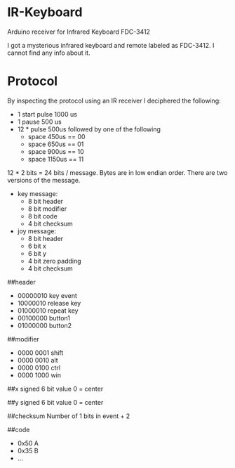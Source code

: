 # IR-Keyboard
Arduino receiver for Infrared Keyboard FDC-3412

I got a mysterious infrared keyboard and remote labeled as FDC-3412.
I cannot find any info about it.

# Protocol
By inspecting the protocol using an IR receiver I deciphered the following:
 * 1 start pulse 1000 us
 * 1 pause 500 us
 * 12 * pulse 500us followed by one of the following
    * space 450us == 00
    * space 650us == 01
    *  space 900us == 10
    *  space 1150us == 11

12 * 2 bits = 24 bits / message.
Bytes are in low endian order.
There are two versions of the message.
* key message:
  * 8 bit header
  * 8 bit modifier
  * 8 bit code
  * 4 bit checksum
* joy message:
  * 8 bit header
  * 6 bit x
  * 6 bit y
  * 4 bit zero padding
  * 4 bit checksum
 
##header
* 00000010 key event 
* 10000010 release key
* 01000010 repeat key
* 00100000 button1
* 01000000 button2
 
##modifier
* 0000 0001 shift
* 0000 0010 alt
* 0000 0100 ctrl
* 0000 1000 win

##x
signed 6 bit value
0 = center

##y
signed 6 bit value
0 = center

##checksum
Number of 1 bits in event + 2

##code
* 0x50 A
* 0x35 B
* ...
